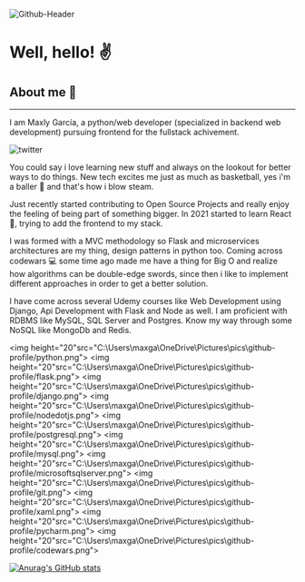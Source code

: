 ![Github-Header](https://user-images.githubusercontent.com/17864170/120523810-5dc24e00-c3a4-11eb-8613-06ac52d93415.png)

# Well, hello! :v:

## About me :eyes:
---
I am Maxly García, a python/web developer (specialized in backend web development) pursuing frontend for the fullstack achivement. 

![twitter](https://img.shields.io/twitter/follow/Max_Sting?style=social)

You could say i love learning new stuff and always on the lookout for better ways to do things. New tech excites me just as much as basketball, yes i'm a baller :basketball: and that's how i blow steam.

Just recently started contributing to Open Source Projects and really enjoy the feeling of being part of something bigger. In 2021 started to learn React :rocket:, trying to add the frontend to my stack. 

I was formed with a MVC methodology so Flask and microservices architectures are my thing, design patterns in python too. Coming across codewars :computer: some time ago made me have a thing for Big O and realize how algorithms can be double-edge swords, since then i like to implement different approaches in order to get a better solution. 

I have come across several Udemy courses like Web Development using Django, Api Development with Flask and Node as well. I am proficient with RDBMS like MySQL, SQL Server and Postgres. Know my way through some NoSQL like MongoDb and Redis. 

<img height="20"src="C:\Users\maxga\OneDrive\Pictures\pics\github-profile/python.png">
<img height="20"src="C:\Users\maxga\OneDrive\Pictures\pics\github-profile/flask.png">
<img height="20"src="C:\Users\maxga\OneDrive\Pictures\pics\github-profile/django.png">
<img height="20"src="C:\Users\maxga\OneDrive\Pictures\pics\github-profile/nodedotjs.png">
<img height="20"src="C:\Users\maxga\OneDrive\Pictures\pics\github-profile/postgresql.png">
<img height="20"src="C:\Users\maxga\OneDrive\Pictures\pics\github-profile/mysql.png">
<img height="20"src="C:\Users\maxga\OneDrive\Pictures\pics\github-profile/microsoftsqlserver.png">
<img height="20"src="C:\Users\maxga\OneDrive\Pictures\pics\github-profile/git.png">
<img height="20"src="C:\Users\maxga\OneDrive\Pictures\pics\github-profile/xaml.png">
<img height="20"src="C:\Users\maxga\OneDrive\Pictures\pics\github-profile/pycharm.png">
<img height="20"src="C:\Users\maxga\OneDrive\Pictures\pics\github-profile/codewars.png">

[![Anurag's GitHub stats](https://github-readme-stats.vercel.app/api?username=Stinger14)](https://github.com/anuraghazra/github-readme-stats)

